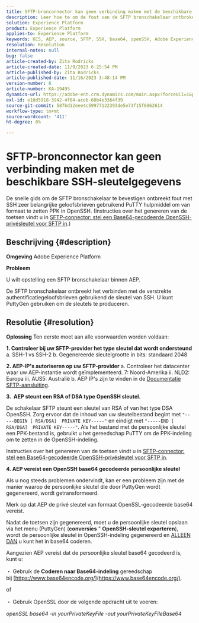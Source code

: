 ```yaml
---
title: SFTP-bronconnector kan geen verbinding maken met de beschikbare SSH-sleutelgegevens
description: Leer hoe te om de fout van de SFTP bronschakelaar ontbroken met de sleutel van SSH te bevestigen.
solution: Experience Platform
product: Experience Platform
applies-to: Experience Platform
keywords: KCS, AEP, source, SFTP, SSH, base64, openSSH, Adobe Experience Platform, problemen oplossen, connector, verbinding mislukt, SSH-sleutelreferenties
resolution: Resolution
internal-notes: null
bug: false
article-created-by: Zita Rodricks
article-created-date: 11/9/2023 6:25:54 PM
article-published-by: Zita Rodricks
article-published-date: 11/16/2023 3:48:14 PM
version-number: 6
article-number: KA-19495
dynamics-url: https://adobe-ent.crm.dynamics.com/main.aspx?forceUCI=1&pagetype=entityrecord&etn=knowledgearticle&id=1b71a96a-2d7f-ee11-8179-6045bd006793
exl-id: e10d5918-3942-4f84-aceb-68b4e3364f39
source-git-commit: 587bd12eee4c59977122393de5e73f15f6062614
workflow-type: tm+mt
source-wordcount: '411'
ht-degree: 0%

---
```


# SFTP-bronconnector kan geen verbinding maken met de beschikbare SSH-sleutelgegevens


De snelle gids om de SFTP bronschakelaar te bevestigen ontbreekt fout met SSH zeer belangrijke geloofsbrieven gebruikend PuTTY hulpmiddel om van formaat te zetten PPK in OpenSSH. (Instructies over het genereren van de toetsen vindt u in [SFTP-connector: stel een Base64-gecodeerde OpenSSH-privésleutel voor SFTP in](https://experienceleague.adobe.com/docs/experience-platform/sources/connectors/cloud-storage/sftp.html#set-up-a-base64-encoded-openssh-private-key-for-sftp).)

## Beschrijving {#description}


<b>Omgeving</b>
Adobe Experience Platform

<b>Probleem</b>

U wilt opstelling een SFTP bronschakelaar binnen AEP.

De SFTP bronschakelaar ontbreekt het verbinden met de verstrekte authentificatiegeloofsbrieven gebruikend de sleutel van SSH. U kunt PuttyGen gebruiken om de sleutels te produceren.


## Resolutie {#resolution}


<b>Oplossing</b>
Ten eerste moet aan alle voorwaarden worden voldaan:

<b>1. Controleer bij uw SFTP-provider het type sleutel dat wordt ondersteund</b>
a. SSH-1 vs SSH-2 b. Gegenereerde sleutelgrootte in bits: standaard 2048

<b>2. AEP-IP&#39;s autoriseren op uw SFTP-provider</b>
a. Controleer het datacenter waar uw AEP-instantie wordt geïmplementeerd.
7: Noord-Amerika ii. NLD2: Europa iii. AUS5: Australië b. AEP IP&#39;s zijn te vinden in de [Documentatie SFTP-aansluiting](https://experienceleague.adobe.com/docs/experience-platform/sources/connectors/cloud-storage/sftp.html).



<b>3.  AEP steunt een RSA of DSA type OpenSSH sleutel.</b>

De schakelaar SFTP steunt een sleutel van RSA of van het type DSA OpenSSH. Zorg ervoor dat de inhoud van uw sleutelbestand begint met `"-----BEGIN [ RSA/DSA]  PRIVATE KEY-----"` en eindigt met `"-----END [ RSA/DSA]  PRIVATE KEY-----"`. Als het bestand met de persoonlijke sleutel een PPK-bestand is, gebruikt u het gereedschap PuTTY om de PPK-indeling om te zetten in de OpenSSH-indeling.

Instructies over het genereren van de toetsen vindt u in [SFTP-connector: stel een Base64-gecodeerde OpenSSH-privésleutel voor SFTP in](https://experienceleague.adobe.com/docs/experience-platform/sources/connectors/cloud-storage/sftp.html#set-up-a-base64-encoded-openssh-private-key-for-sftp).



<b>4. AEP vereist een OpenSSH base64 gecodeerde persoonlijke sleutel </b>



Als u nog steeds problemen ondervindt, kan er een probleem zijn met de manier waarop de persoonlijke sleutel die door PuttyGen wordt gegenereerd, wordt getransformeerd.

Merk op dat AEP de privé sleutel van formaat OpenSSL-gecodeerde base64 vereist.

Nadat de toetsen zijn gegenereerd, moet u de persoonlijke sleutel opslaan via het menu (PuttyGen) (<b>conversies</b> &quot; <b>OpenSSH-sleutel exporteren</b>), wordt de persoonlijke sleutel in OpenSSH-indeling gegenereerd en <u>ALLEEN DAN</u> u kunt het in base64 coderen.

Aangezien AEP vereist dat de persoonlijke sleutel base64 gecodeerd is, kunt u:

・ Gebruik de <b>Coderen naar Base64-indeling</b> gereedschap bij [https://www.base64encode.org/](https://www.base64encode.org/).

of

・ Gebruik OpenSSL door de volgende opdracht uit te voeren:

*openSSL base64 -in yourPrivateKeyFile -out yourPrivateKeyFileBase64*
